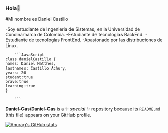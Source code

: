 ### Hola👋

#Mi nombre es Daniel Castillo




-Soy estudiante de Ingenieria de Sistemas, en la Universidad de Cundinamarca de Colombia.
 -Estudiante de tecnologías BackEnd.
 -Estudiante de tecnologías FrontEnd.
 -Apasionado por las distribuciones de Linux.
 
 		```JavaScript
    class danielCastillo {
    names: Daniel Matthes,
    lastnames: Castillo Achury,
    years: 20 
    student:true
    brave:true
    learning:true
    }
		
		```

**Daniel-Cas/Daniel-Cas** is a ✨ _special_ ✨ repository because its `README.md` (this file) appears on your GitHub profile.

[![Anurag's GitHub stats](https://github-readme-stats.vercel.app/api?username=Daniel-Cas)](https://github.com/anuraghazra/github-readme-stats)
